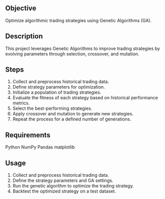 ## Objective
Optimize algorithmic trading strategies using Genetic Algorithms (GA).

## Description
This project leverages Genetic Algorithms to improve trading strategies by evolving parameters through selection, crossover, and mutation.

## Steps
1. Collect and preprocess historical trading data.
2. Define strategy parameters for optimization.
3. Initialize a population of trading strategies.
4. Evaluate the fitness of each strategy based on historical performance metrics.
5. Select the best-performing strategies.
6. Apply crossover and mutation to generate new strategies.
7. Repeat the process for a defined number of generations.
 
## Requirements
Python
NumPy
Pandas
matplotlib

## Usage
1. Collect and preprocess historical trading data.
2. Define the strategy parameters and GA settings.
3. Run the genetic algorithm to optimize the trading strategy.
4. Backtest the optimized strategy on a test dataset.